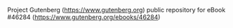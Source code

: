 Project Gutenberg (https://www.gutenberg.org) public repository for eBook #46284 (https://www.gutenberg.org/ebooks/46284)
